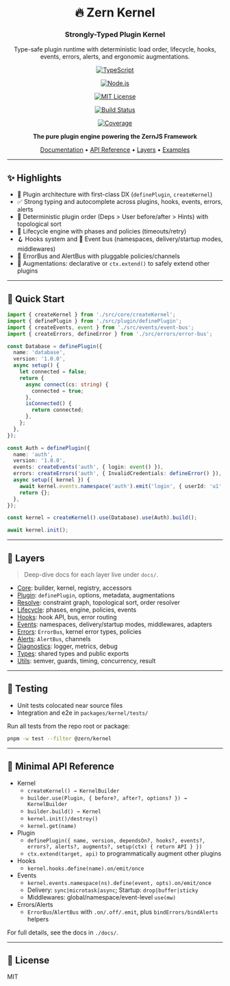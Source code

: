 <h1 align="center">
🔥 Zern Kernel
</h1>

<h3 align="center">
Strongly-Typed Plugin Kernel
</h3>

<div align="center">

Type-safe plugin runtime with deterministic load order, lifecycle, hooks, events, errors, alerts, and ergonomic augmentations.

<div align="center">

[![TypeScript](https://img.shields.io/badge/TypeScript-007ACC?style=for-the-badge&logo=typescript&logoColor=white)](https://www.typescriptlang.org/)

[![Node.js](https://img.shields.io/badge/Node.js-43853D?style=for-the-badge&logo=node.js&logoColor=white)](https://nodejs.org/)

[![MIT License](https://img.shields.io/badge/License-MIT-yellow.svg?style=for-the-badge)](https://opensource.org/licenses/MIT)

[![Build Status](https://img.shields.io/github/actions/workflow/status/zernjs/zern-kernel/ci.yml?style=for-the-badge)](https://github.com/zernjs/zern-kernel/actions)

[![Coverage](https://img.shields.io/endpoint?url=https%3A%2F%2Fraw.githubusercontent.com%2Fzernjs%2Fzern-kernel%2Fmain%2Fcoverage%2Fcoverage-endpoint.json&style=for-the-badge)](./coverage/coverage-summary.json)

</div>

**The pure plugin engine powering the ZernJS Framework**

[Documentation](./docs/overview.md) • [API Reference](./docs/overview.md#api-reference) • [Layers](#-layers) • [Examples](#-quick-start)

</div>

---

## ✨ Highlights

- 🔌 Plugin architecture with first-class DX (`definePlugin`, `createKernel`)
- ✅ Strong typing and autocomplete across plugins, hooks, events, errors, alerts
- 🧭 Deterministic plugin order (Deps > User before/after > Hints) with topological sort
- 🔁 Lifecycle engine with phases and policies (timeouts/retry)
- 🪝 Hooks system and 📡 Event bus (namespaces, delivery/startup modes, middlewares)
- 🧰 ErrorBus and AlertBus with pluggable policies/channels
- 🧩 Augmentations: declarative or `ctx.extend()` to safely extend other plugins

---

## 🚀 Quick Start

```ts
import { createKernel } from './src/core/createKernel';
import { definePlugin } from './src/plugin/definePlugin';
import { createEvents, event } from './src/events/event-bus';
import { createErrors, defineError } from './src/errors/error-bus';

const Database = definePlugin({
  name: 'database',
  version: '1.0.0',
  async setup() {
    let connected = false;
    return {
      async connect(cs: string) {
        connected = true;
      },
      isConnected() {
        return connected;
      },
    };
  },
});

const Auth = definePlugin({
  name: 'auth',
  version: '1.0.0',
  events: createEvents('auth', { login: event() }),
  errors: createErrors('auth', { InvalidCredentials: defineError() }),
  async setup({ kernel }) {
    await kernel.events.namespace('auth').emit('login', { userId: 'u1' });
    return {};
  },
});

const kernel = createKernel().use(Database).use(Auth).build();

await kernel.init();
```

---

## 🧩 Layers

> Deep-dive docs for each layer live under `docs/`.

- [Core](./docs/core.md): builder, kernel, registry, accessors
- [Plugin](./docs/plugin.md): `definePlugin`, options, metadata, augmentations
- [Resolve](./docs/resolve.md): constraint graph, topological sort, order resolver
- [Lifecycle](./docs/lifecycle.md): phases, engine, policies, events
- [Hooks](./docs/hooks.md): hook API, bus, error routing
- [Events](./docs/events.md): namespaces, delivery/startup modes, middlewares, adapters
- [Errors](./docs/errors.md): `ErrorBus`, kernel error types, policies
- [Alerts](./docs/alerts.md): `AlertBus`, channels
- [Diagnostics](./docs/diagnostics.md): logger, metrics, debug
- [Types](./docs/types.md): shared types and public exports
- [Utils](./docs/utils.md): semver, guards, timing, concurrency, result

---

## 🧪 Testing

- Unit tests colocated near source files
- Integration and e2e in `packages/kernel/tests/`

Run all tests from the repo root or package:

```sh
pnpm -w test --filter @zern/kernel
```

---

## 🔧 Minimal API Reference

- Kernel
  - `createKernel() → KernelBuilder`
  - `builder.use(Plugin, { before?, after?, options? }) → KernelBuilder`
  - `builder.build() → Kernel`
  - `kernel.init()/destroy()`
  - `kernel.get(name)`
- Plugin
  - `definePlugin({ name, version, dependsOn?, hooks?, events?, errors?, alerts?, augments?, setup(ctx) { return API } })`
  - `ctx.extend(target, api)` to programmatically augment other plugins
- Hooks
  - `kernel.hooks.define(name).on/emit/once`
- Events
  - `kernel.events.namespace(ns).define(event, opts).on/emit/once`
  - Delivery: `sync|microtask|async`; Startup: `drop|buffer|sticky`
  - Middlewares: global/namespace/event-level `use(mw)`
- Errors/Alerts
  - `ErrorBus`/`AlertBus` with `.on/.off/.emit`, plus `bindErrors/bindAlerts` helpers

For full details, see the docs in `./docs/`.

---

## 📄 License

MIT
